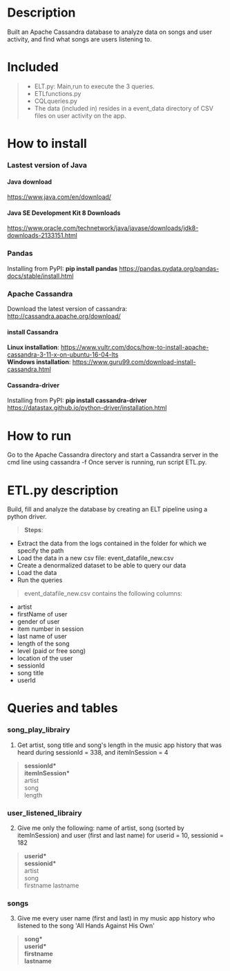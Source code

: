 # Description
Built an Apache Cassandra database to analyze data on songs and user activity, and find what songs are users listening to.

# Included
>- ELT.py: Main,run to execute the 3 queries.
>- ETLfunctions.py
>- CQLqueries.py 
>- The data (included in) resides in a event_data directory of CSV files on user activity on the app.

# How to install 

### Lastest version of Java
#### Java download
https://www.java.com/en/download/
#### Java SE Development Kit 8 Downloads
https://www.oracle.com/technetwork/java/javase/downloads/jdk8-downloads-2133151.html

### Pandas
Installing from PyPI: __pip install pandas__
https://pandas.pydata.org/pandas-docs/stable/install.html

### Apache Cassandra
Download the latest version of cassandra: http://cassandra.apache.org/download/
#### install Cassandra  
__Linux installation__: https://www.vultr.com/docs/how-to-install-apache-cassandra-3-11-x-on-ubuntu-16-04-lts <br>
__Windows installation__: https://www.guru99.com/download-install-cassandra.html
#### Cassandra-driver
Installing from PyPI: __pip install cassandra-driver__
https://datastax.github.io/python-driver/installation.html


# How to run
Go to the Apache Cassandra directory and start a Cassandra server in the cmd line using cassandra -f
Once server is running, run script ETL.py. 


# ETL.py description
Build, fill and analyze the database by creating an ELT pipeline using a python driver.<br>
   > __Steps__:
- Extract the data from the logs contained in the folder for which we specify the path   
- Load the data in a new csv file: event_datafile_new.csv  
- Create a denormalized dataset to be able to query our data   
- Load the data  
- Run the queries

> event_datafile_new.csv contains the following columns: 
- artist 
- firstName of user
- gender of user
- item number in session
- last name of user
- length of the song
- level (paid or free song)
- location of the user
- sessionId
- song title
- userId

# Queries and tables

### song_play_librairy
1. Get artist, song title and song's length in the music app history that was heard during  sessionId = 338, and itemInSession  = 4
> __sessionId\*__  
> __itemInSession\*__  
> artist  
> song  
> length  

### user_listened_librairy
2. Give me only the following: name of artist, song (sorted by itemInSession) and user (first and last name) for userid = 10, sessionid = 182
> __userid\*__  
> __sessionid\*__  
> artist  
> song  
> firstname
> lastname

### songs
3. Give me every user name (first and last) in my music app history who listened to the song 'All Hands Against His Own'
> __song\*__  
> __userid\*__    
> __firstname__  
> __lastname__  
 
